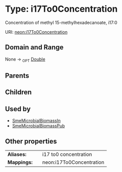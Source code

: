 
# Type: i17To0Concentration


Concentration of methyl 15-methylhexadecanoate, i17:0

URI: [neon:i17To0Concentration](https://data.neonscience.org/i17To0Concentration)


## Domain and Range

None ->  <sub>OPT</sub> [Double](types/Double.md)

## Parents


## Children


## Used by

 * [SmeMicrobialBiomassIn](SmeMicrobialBiomassIn.md)
 * [SmeMicrobialBiomassPub](SmeMicrobialBiomassPub.md)

## Other properties

|  |  |  |
| --- | --- | --- |
| **Aliases:** | | i17 to0 concentration |
| **Mappings:** | | neon:i17To0Concentration |

